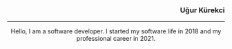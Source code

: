 <h3 align="right">Uğur Kürekci</h3>
<hr/>

<p align="center">Hello, I am a software developer.
I started my software life in 2018 and my professional career in 2021.</p>


